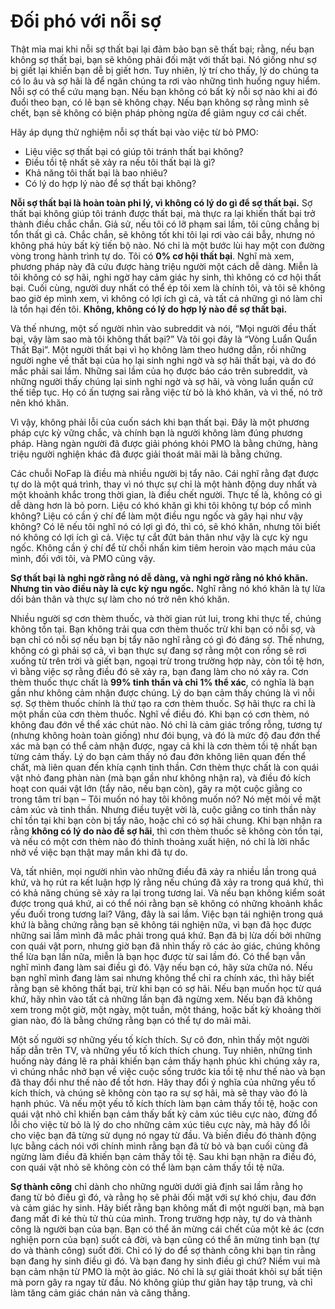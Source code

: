 # Đối phó với nỗi sợ

Thật mỉa mai khi nỗi sợ thất bại lại đảm bảo bạn sẽ thất bại; rằng, nếu bạn không sợ thất bại, bạn sẽ không phải đối mặt với thất bại. Nó giống như sợ bị giết lại khiến bạn dễ bị giết hơn. Tuy nhiên, lý trí cho thấy, lý do chúng ta có lo âu và sợ hãi là để ngăn chúng ta rơi vào những tình huống nguy hiểm. Nỗi sợ có thể cứu mạng bạn. Nếu bạn không có bất kỳ nỗi sợ nào khi ai đó đuổi theo bạn, có lẽ bạn sẽ không chạy. Nếu bạn không sợ rằng mình sẽ chết, bạn sẽ không có biện pháp phòng ngừa để giảm nguy cơ cái chết.

Hãy áp dụng thử nghiệm nỗi sợ thất bại vào việc từ bỏ PMO:

- Liệu việc sợ thất bại có giúp tôi tránh thất bại không?
- Điều tồi tệ nhất sẽ xảy ra nếu tôi thất bại là gì?
- Khả năng tôi thất bại là bao nhiêu?
- Có lý do hợp lý nào để sợ thất bại không?

**Nỗi sợ thất bại là hoàn toàn phi lý, vì không có lý do gì để sợ thất bại.** Sợ thất bại không giúp tôi tránh được thất bại, mà thực ra lại khiến thất bại trở thành điều chắc chắn.
Giả sử, nếu tôi có lỡ phạm sai lầm, tôi cũng chẳng bị tổn thất gì cả. Chắc chắn, sẽ không tốt khi tôi lại rơi vào cái bẫy, nhưng nó không phá hủy bất kỳ tiến bộ nào. Nó chỉ là một bước lùi hay một con đường vòng trong hành trình tự do.
Tôi có **0% cơ hội thất bại**. Nghĩ mà xem, phương pháp này đã cứu được hàng triệu người một cách dễ dàng. Miễn là tôi không có sợ hãi, nghi ngờ hay cảm giác hy sinh, thì không có cơ hội thất bại. Cuối cùng, người duy nhất có thể ép tôi xem là chính tôi, và tôi sẽ không bao giờ ép mình xem, vì không có lợi ích gì cả, và tất cả những gì nó làm chỉ là tổn hại đến tôi.
**Không, không có lý do hợp lý nào để sợ thất bại.**

Và thế nhưng, một số người nhìn vào subreddit và nói, “Mọi người đều thất bại, vậy làm sao mà tôi không thất bại?” Và tôi gọi đây là “Vòng Luẩn Quẩn Thất Bại”. Một người thất bại vì họ không làm theo hướng dẫn, rồi những người nghe về thất bại của họ lại sinh nghi ngờ và sợ hãi thất bại, và do đó mắc phải sai lầm. Những sai lầm của họ được báo cáo trên subreddit, và những người thấy chúng lại sinh nghi ngờ và sợ hãi, và vòng luẩn quẩn cứ thế tiếp tục. Họ có ấn tượng sai rằng việc từ bỏ là khó khăn, và vì thế, nó trở nên khó khăn.

Vì vậy, không phải lỗi của cuốn sách khi bạn thất bại. Đây là một phương pháp cực kỳ vững chắc, và chính bạn là người không làm đúng phương pháp. Hàng ngàn người đã được giải phóng khỏi PMO là bằng chứng, hàng triệu người nghiện khác đã được giải thoát mãi mãi là bằng chứng.

Các chuỗi NoFap là điều mà nhiều người bị tẩy não. Cái nghĩ rằng đạt được tự do là một quá trình, thay vì nó thực sự chỉ là một hành động duy nhất và một khoảnh khắc trong thời gian, là điều chết người. Thực tế là, không có gì dễ dàng hơn là bỏ porn. Liệu có khó khăn gì khi tôi không tự bóp cổ mình không? Liệu có cần ý chí để làm một điều ngu ngốc và gây hại như vậy không? Có lẽ nếu tôi nghĩ nó có lợi gì đó, thì có, sẽ khó khăn, nhưng tôi biết nó không có lợi ích gì cả. Việc tự cắt đứt bản thân như vậy là cực kỳ ngu ngốc. Không cần ý chí để từ chối nhấn kim tiêm heroin vào mạch máu của mình, đối với tôi, và PMO cũng vậy.

**Sợ thất bại là nghi ngờ rằng nó dễ dàng, và nghi ngờ rằng nó khó khăn. Nhưng tin vào điều này là cực kỳ ngu ngốc.** Nghĩ rằng nó khó khăn là tự lừa dối bản thân và thực sự làm cho nó trở nên khó khăn.

Nhiều người sợ cơn thèm thuốc, và thời gian rút lui, trong khi thực tế, chúng không tồn tại. Bạn không trải qua cơn thèm thuốc trừ khi bạn có nỗi sợ, và bạn chỉ có nỗi sợ nếu bạn bị tẩy não nghĩ rằng có gì đó đáng sợ. Thế nhưng, không có gì phải sợ cả, vì bạn thực sự đang sợ rằng một con rồng sẽ rơi xuống từ trên trời và giết bạn, ngoại trừ trong trường hợp này, còn tồi tệ hơn, vì bằng việc sợ rằng điều đó sẽ xảy ra, bạn đang làm cho nó xảy ra. Cơn thèm thuốc thực chất là **99% tinh thần và chỉ 1% thể xác**, có nghĩa là bạn gần như không cảm nhận được chúng. Lý do bạn cảm thấy chúng là vì nỗi sợ. Sợ thèm thuốc chính là thứ tạo ra cơn thèm thuốc. Sợ hãi thực ra chỉ là một phần của cơn thèm thuốc. Nghĩ về điều đó. Khi bạn có cơn thèm, nó không đau đớn về thể xác chút nào. Nó chỉ là cảm giác trống rỗng, tương tự (nhưng không hoàn toàn giống) như đói bụng, và đó là mức độ đau đớn thể xác mà bạn có thể cảm nhận được, ngay cả khi là cơn thèm tồi tệ nhất bạn từng cảm thấy. Lý do bạn cảm thấy nó đau đớn không liên quan đến thể chất, mà liên quan đến khía cạnh tinh thần. Cơn thèm thực chất là con quái vật nhỏ đang phàn nàn (mà bạn gần như không nhận ra), và điều đó kích hoạt con quái vật lớn (tẩy não, nếu bạn còn), gây ra một cuộc giằng co trong tâm trí bạn – Tôi muốn nó hay tôi không muốn nó? Nó mệt mỏi về mặt cảm xúc và tinh thần. Nhưng điều tuyệt vời là, cuộc giằng co tinh thần này chỉ tồn tại khi bạn còn bị tẩy não, hoặc chỉ có sợ hãi chung. Khi bạn nhận ra rằng **không có lý do nào để sợ hãi**, thì cơn thèm thuốc sẽ không còn tồn tại, và nếu có một cơn thèm nào đó thỉnh thoảng xuất hiện, nó chỉ là lời nhắc nhở về việc bạn thật may mắn khi đã tự do.

Và, tất nhiên, mọi người nhìn vào những điều đã xảy ra nhiều lần trong quá khứ, và họ rút ra kết luận hợp lý rằng nếu chúng đã xảy ra trong quá khứ, thì có khả năng chúng sẽ xảy ra lại trong tương lai. Và nếu bạn không kiểm soát được trong quá khứ, ai có thể nói rằng bạn sẽ không có những khoảnh khắc yếu đuối trong tương lai? Vâng, đây là sai lầm. Việc bạn tái nghiện trong quá khứ là bằng chứng rằng bạn sẽ không tái nghiện nữa, vì bạn đã học được những sai lầm mình đã mắc phải trong quá khứ. Bạn đã bị lừa dối bởi những con quái vật porn, nhưng giờ bạn đã nhìn thấy rõ các ảo giác, chúng không thể lừa bạn lần nữa, miễn là bạn học được từ sai lầm đó. Có thể bạn vẫn nghĩ mình đang làm sai điều gì đó. Vậy nếu bạn có, hãy sửa chữa nó. Nếu bạn nghĩ mình đang làm sai nhưng không thể chỉ ra chính xác, thì hãy biết rằng bạn sẽ không thất bại, trừ khi bạn có sợ hãi. Nếu bạn muốn học từ quá khứ, hãy nhìn vào tất cả những lần bạn đã ngừng xem. Nếu bạn đã không xem trong một giờ, một ngày, một tuần, một tháng, hoặc bất kỳ khoảng thời gian nào, đó là bằng chứng rằng bạn có thể tự do mãi mãi.

Một số người sợ những yếu tố kích thích. Sự cô đơn, nhìn thấy một người hấp dẫn trên TV, và những yếu tố kích thích chung. Tuy nhiên, những tình huống này đáng lẽ ra phải khiến bạn cảm thấy hạnh phúc khi chúng xảy ra, vì chúng nhắc nhở bạn về việc cuộc sống trước kia tồi tệ như thế nào và bạn đã thay đổi như thế nào để tốt hơn. Hãy thay đổi ý nghĩa của những yếu tố kích thích, và chúng sẽ không còn tạo ra sự sợ hãi, mà sẽ thay vào đó là hạnh phúc. Và nếu một yếu tố kích thích làm bạn cảm thấy tồi tệ, hoặc con quái vật nhỏ chỉ khiến bạn cảm thấy bất kỳ cảm xúc tiêu cực nào, đừng đổ lỗi cho việc từ bỏ là lý do cho những cảm xúc tiêu cực này, mà hãy đổ lỗi cho việc bạn đã từng sử dụng nó ngay từ đầu. Và biến điều đó thành động lực bằng cách nói với chính mình rằng bạn đã từ bỏ và bạn cuối cùng đã ngừng làm điều đã khiến bạn cảm thấy tồi tệ. Sau khi bạn nhận ra điều đó, con quái vật nhỏ sẽ không còn có thể làm bạn cảm thấy tồi tệ nữa.

**Sợ thành công** chỉ dành cho những người dưới giả định sai lầm rằng họ đang từ bỏ điều gì đó, và rằng họ sẽ phải đối mặt với sự khó chịu, đau đớn và cảm giác hy sinh. Hãy biết rằng bạn không mất đi một người bạn, mà bạn đang mất đi kẻ thù tử thù của mình. Trong trường hợp này, tự do và thành công là người bạn của bạn. Bạn có thể ăn mừng cái chết của một kẻ ác (cơn nghiện porn của bạn) suốt cả đời, và bạn cũng có thể ăn mừng tình bạn (tự do và thành công) suốt đời. Chỉ có lý do để sợ thành công khi bạn tin rằng bạn đang hy sinh điều gì đó. Và bạn đang hy sinh điều gì chứ? Niềm vui mà bạn cảm nhận từ PMO là một ảo giác. Nó chỉ là sự giải thoát khỏi sự bất tiện mà porn gây ra ngay từ đầu. Nó không giúp thư giãn hay tập trung, và chỉ làm tăng cảm giác chán nản và căng thẳng.